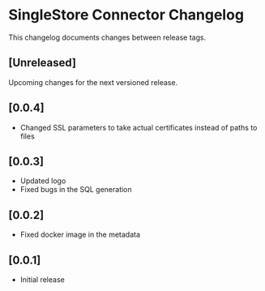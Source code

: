 # SingleStore Connector Changelog
This changelog documents changes between release tags.

## [Unreleased]
Upcoming changes for the next versioned release.

## [0.0.4]
 * Changed SSL parameters to take actual certificates instead of paths to files

## [0.0.3]
 * Updated logo
 * Fixed bugs in the SQL generation

## [0.0.2]
 * Fixed docker image in the metadata

## [0.0.1]
 * Initial release
